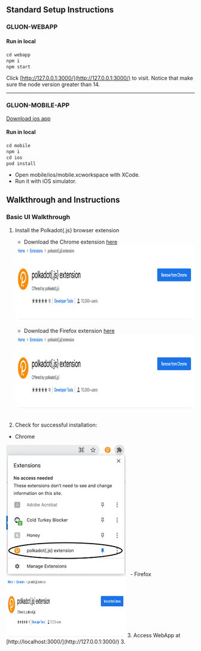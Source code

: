 ## Standard Setup Instructions

### GLUON-WEBAPP

#### Run in local
```
cd webapp
npm i
npm start
```
Click [http://127.0.0.1:3000/](http://127.0.0.1:3000/) to visit.
Notice that make sure the node version greater than 14.

-----


### GLUON-MOBILE-APP

[Download ios app](http://d.zqapps.com/m63e)

#### Run in local
```
cd mobile
npm i
cd ios
pod install
```

* Open mobile/ios/mobile.xcworkspace with XCode.
* Run it with iOS simulator.

## Walkthrough and Instructions
### Basic UI Walkthrough
1. Install the Polkadot{.js} browser extension
   - Download the Chrome extension [here](https://chrome.google.com/webstore/detail/polkadot%7Bjs%7D-extension/mopnmbcafieddcagagdcbnhejhlodfdd/related)
   <img src="https://github.com/tearust/gluon-app/blob/main/public/images/chrome-extension-install.png" width="800" height="200">
   &nbsp;

   - Download the Firefox extension [here](https://addons.mozilla.org/en-US/firefox/addon/polkadot-js-extension/)
   <img src="https://github.com/tearust/gluon-app/blob/main/public/images/chrome-extension-install.png" width="600" height="200">
   &nbsp;

2. Check for successful installation:
  - Chrome
<img src="https://github.com/tearust/gluon-app/blob/main/public/images/chrome-extension-success.png" width="320" height="350">
&nbsp;
  - Firefox
<img src="https://github.com/tearust/gluon-app/blob/main/public/images/chrome-extension-install.png" width="320" height="160">
3. Access WebApp at [http://localhost:3000/](http://127.0.0.1:3000/)
3.
